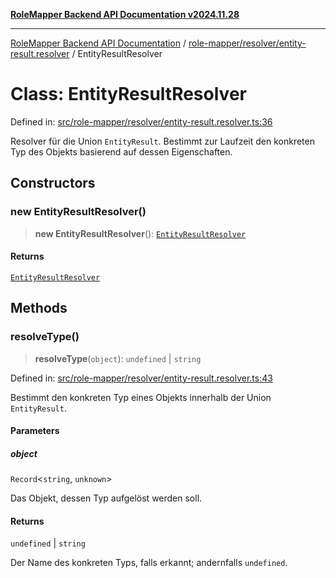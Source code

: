 [**RoleMapper Backend API Documentation v2024.11.28**](../../../../README.md)

***

[RoleMapper Backend API Documentation](../../../../modules.md) / [role-mapper/resolver/entity-result.resolver](../README.md) / EntityResultResolver

# Class: EntityResultResolver

Defined in: [src/role-mapper/resolver/entity-result.resolver.ts:36](https://github.com/FlowCraft-AG/RoleMapper/blob/bf5085d9e7de1fbc4b709bcc4add48f0b20f2b21/backend/src/role-mapper/resolver/entity-result.resolver.ts#L36)

Resolver für die Union `EntityResult`.
Bestimmt zur Laufzeit den konkreten Typ des Objekts basierend auf dessen Eigenschaften.

## Constructors

### new EntityResultResolver()

> **new EntityResultResolver**(): [`EntityResultResolver`](EntityResultResolver.md)

#### Returns

[`EntityResultResolver`](EntityResultResolver.md)

## Methods

### resolveType()

> **resolveType**(`object`): `undefined` \| `string`

Defined in: [src/role-mapper/resolver/entity-result.resolver.ts:43](https://github.com/FlowCraft-AG/RoleMapper/blob/bf5085d9e7de1fbc4b709bcc4add48f0b20f2b21/backend/src/role-mapper/resolver/entity-result.resolver.ts#L43)

Bestimmt den konkreten Typ eines Objekts innerhalb der Union `EntityResult`.

#### Parameters

##### object

`Record`\<`string`, `unknown`\>

Das Objekt, dessen Typ aufgelöst werden soll.

#### Returns

`undefined` \| `string`

Der Name des konkreten Typs, falls erkannt; andernfalls `undefined`.
